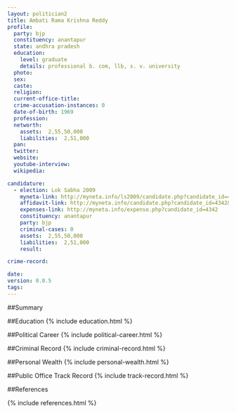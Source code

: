 ```yaml
---
layout: politician2
title: Ambati Rama Krishna Reddy
profile: 
  party: bjp
  constituency: anantapur
  state: andhra pradesh
  education: 
    level: graduate
    details: professional b. com, llb, s. v. university
  photo: 
  sex: 
  caste: 
  religion: 
  current-office-title: 
  crime-accusation-instances: 0
  date-of-birth: 1969
  profession: 
  networth: 
    assets:  2,55,50,000
    liabilities:  2,51,000
  pan: 
  twitter: 
  website: 
  youtube-interview: 
  wikipedia: 

candidature: 
  - election: Lok Sabha 2009
    myneta-link: http://myneta.info/ls2009/candidate.php?candidate_id=4342
    affidavit-link: http://myneta.info/candidate.php?candidate_id=4342&scan=original
    expenses-link: http://myneta.info/expense.php?candidate_id=4342
    constituency: anantapur 
    party: bjp
    criminal-cases: 0
    assets:  2,55,50,000
    liabilities:  2,51,000
    result:  

crime-record: 

date: 
version: 0.0.5
tags: 
---
```

##Summary


##Education
{% include education.html %}


##Political Career
{% include political-career.html %}


##Criminal Record
{% include criminal-record.html %}


##Personal Wealth
{% include personal-wealth.html %}


##Public Office Track Record
{% include track-record.html %}


##References


{% include references.html %}